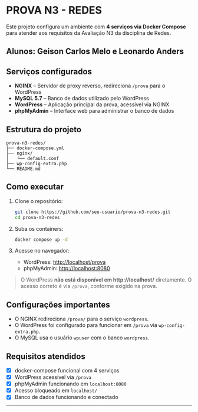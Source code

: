 # PROVA N3 - REDES

Este projeto configura um ambiente com **4 serviços via Docker Compose** para atender aos requisitos da Avaliação N3 da disciplina de Redes.

## Alunos: Geison Carlos Melo e Leonardo Anders


## Serviços configurados

- **NGINX** – Servidor de proxy reverso, redireciona `/prova` para o WordPress
- **MySQL 5.7** – Banco de dados utilizado pelo WordPress
- **WordPress** – Aplicação principal da prova, acessível via NGINX
- **phpMyAdmin** – Interface web para administrar o banco de dados

## Estrutura do projeto

```
prova-n3-redes/
├── docker-compose.yml
├── nginx/
│   └── default.conf
├── wp-config-extra.php
└── README.md
```

## Como executar

1. Clone o repositório:

   ```bash
   git clone https://github.com/seu-usuario/prova-n3-redes.git
   cd prova-n3-redes
   ```

2. Suba os containers:

   ```bash
   docker compose up -d
   ```

3. Acesse no navegador:

   - WordPress: [http://localhost/prova](http://localhost/prova)
   - phpMyAdmin: [http://localhost:8080](http://localhost:8080)

> O WordPress **não está disponível em http://localhost/** diretamente. O acesso correto é via `/prova`, conforme exigido na prova.

## Configurações importantes

- O NGINX redireciona `/prova/` para o serviço `wordpress`.
- O WordPress foi configurado para funcionar em `/prova` via `wp-config-extra.php`.
- O MySQL usa o usuário `wpuser` com o banco `wordpress`.

## Requisitos atendidos

- [x] docker-compose funcional com 4 serviços
- [x] WordPress acessível via `/prova`
- [x] phpMyAdmin funcionando em `localhost:8080`
- [x] Acesso bloqueado em `localhost/`
- [x] Banco de dados funcionando e conectado

---
